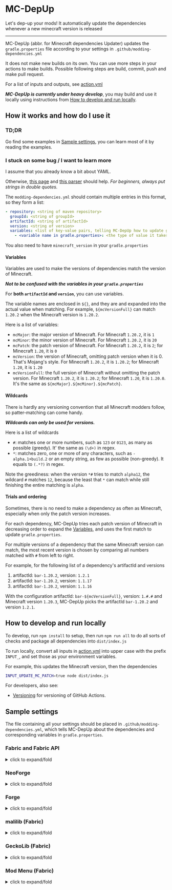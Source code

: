 # MC-DepUp

Let's dep-up your mods! It automatically update the dependencies whenever a new minecraft version is released

---

MC-DepUp (abbr. for Minecraft dependencies Updater)
updates the `gradle.properties` file according to your settings in `.github/modding-dependencies.yml`

It does not make new builds on its own.
You can use more steps in your actions to make builds.
Possible following steps are build, commit, push and make pull request.

For a list of inputs and outputs, see [action.yml](action.yml)

***MC-DepUp is currently under heavy develop***,
you may build and use it locally using instructions from [How to develop and run locally](#how-to-develop-and-run-locally).

## How it works and how do I use it


### TD;DR
Go find some examples in [Sample settings](#sample-settings),
you can learn most of it by reading the examples.


### I stuck on some bug / I want to learn more
I assume that you already know a bit about YAML.

Otherwise, [this page](https://learnxinyminutes.com/docs/yaml/) and [this parser](http://www.yaml-online-parser.appspot.com/) should help.
*For beginners, always put strings in double quotes.*

The `modding-dependencies.yml` should contain multiple entries in this format,
so they form a list:

``` yaml
- repository: <string of maven repository>
  groupId: <string of groupId>
  artifactId: <string of artifactId>
  version: <string of version>
  variables: <list of key-value pairs, telling MC-DepUp how to update gradle.properties>
    - <variable name in gradle.properties>: <the type of value it takes, either 'version' or 'artifactId'>
```

You also need to have `minecraft_version` in your `gradle.properties`


#### Variables
Variables are used to make the versions of dependencies match the version of Minecraft.

***Not to be confused with the variables in your `gradle.properties`***

For **both `artifactId` and `version`**, you can use variables.

The variable names are enclosed in `${}`,
and they are and expanded into the actual value when matching.
For example, `${mcVersionFull}` can match `1.20.2` when the Minecraft version is `1.20.2`.

Here is a list of variables:

- `mcMajor`: the major version of Minecraft. For Minecraft `1.20.2`, it is `1`
- `mcMinor`: the minor version of Minecraft. For Minecraft `1.20.2`, it is `20`
- `mcPatch`: the patch version of Minecraft. For Minecraft `1.20.2`, it is `2`; for Minecraft `1.20`, it is `0`
- `mcVersion`: the version of Minecraft, omitting patch version when it is 0. That's Mojang's style. For Minecraft `1.20.2`, it is `1.20.2`; for Minecraft `1.20`, it is `1.20`
- `mcVersionFull`: the full version of Minecraft without omitting the patch version. For Minecraft `1.20.2`, it is `1.20.2`; for Minecraft `1.20`, it is `1.20.0`. It's the same as `${mcMajor}.${mcMinor}.${mcPatch}`.


#### Wildcards
There is hardly any versioning convention that all Minecraft modders follow,
so patter-matching can come handy.

***Wildcards can only be used for versions.***

Here is a list of wildcards

- `#`: matches one or more numbers, such as `123` or `0123`, as many as possible (greedy). It' the same as `(\d+)` in regex.
- `*`: matches zero, one or more of any characters, such as `-alpha.1+build.2` or an empty string, as few as possible (non-greedy). It equals to `(.*?)` in regex.

Note the greediness: when the version `*#` tries to match `alpha12`, the wildcard `#` matches `12`,
because the least that `*` can match while still finishing the entire matching is `alpha`.


#### Trials and ordering
Sometimes, there is no need to make a dependency as often as Minecraft,
especially when only the patch version increases.

For each dependency,
MC-DepUp tries each patch version of Minecraft in decreasing order to expand the [Variables](#variables),
and uses the first match to update `gradle.properties`.

For multiple versions of a dependency that the same Minecraft version can match,
the most recent version is chosen by comparing all numbers matched with `#` from left to right.

For example, for the following list of a dependency's artifactId and versions
1. artifactId: `bar-1.20.2`, version: `1.2.1`
1. artifactId: `bar-1.20.2`, version: `1.1.17`
1. artifactId: `bar-1.20.2`, version: `1.1.16`

With the configuration artifactId: `bar-${mcVersionFull}`, version: `1.#.#`
and Minecraft version `1.20.3`,
MC-DepUp picks the artifactId `bar-1.20.2` and version `1.2.1`.


## How to develop and run locally

To develop, run `npm install` to setup,
then run `npm run all` to do all sorts of checks and package all dependencies into `dist/index.js`

To run locally, convert all inputs in [action.yml](action.yml) into upper case with the prefix `INPUT_`,
and set those as your environment variables.

For example, this updates the Minecraft version, then the dependencies
``` bash
INPUT_UPDATE_MC_PATCH=true node dist/index.js
```

For developers, also see:

- [Versioning](https://github.com/actions/toolkit/blob/master/docs/action-versioning.md)
for versioning of GitHub Actions.

## Sample settings

The file containing all your settings should be placed in `.github/modding-dependencies.yml`,
which tells MC-DepUp about the dependencies and corresponding variables in `gradle.properties`.


### Fabric and Fabric API
<details>
<summary>click to expand/fold</summary>

The part about yarn mapping is commented out because there is need to
[migrate mapping](https://fabricmc.net/wiki/tutorial:migratemappings).
You can uncomment it after adding additional steps in to handle that.


``` yaml
# Yarn Mapping
# - repository: https://maven.fabricmc.net
#   groupId: net.fabricmc
#   artifactId: yarn
#   version: "${mcVersion}+build.#"
#   variables:
#     - yarn_mappings: version

# Fabric Loader
- repository: https://maven.fabricmc.net
  groupId: net.fabricmc
  artifactId: fabric-loader
  version: "#.#.#"
  variables:
    - loader_version: version

# Fabric API
- repository: https://maven.fabricmc.net
  groupId: net.fabricmc.fabric-api
  artifactId: fabric-api
  version: "#.#.#+${mcVersion}"
  variables:
    - fabric_version: version
```
</details>


### NeoForge
<details>
<summary>click to expand/fold</summary>
``` yaml
# NeoForge
- repository: https://maven.neoforged.net/releases
  groupId: net.neoforged
  artifactId: neoforge
  version: "${mcMinor}.${mcPatch}.#"
  variables:
    - neo_version: version
```
</details>


### Forge
<details>
<summary>click to expand/fold</summary>
``` yaml
# Forge
- repository: https://maven.minecraftforge.net/
  groupId: net.minecraftforge
  artifactId: forge
  version: "${mcVersion}-#.#.#"
  variables:
    - forge_version: version
```
</details>


### malilib (Fabric)
<details>
<summary>click to expand/fold</summary>
``` yaml
# malilib
- repository: https://masa.dy.fi/maven
  groupId: fi.dy.masa.malilib
  artifactId: malilib-fabric-${mcMajor}.${mcMinor}.${mcPatch}
  version: "#.#.#"
  variables:
    - malilib_artifact: artifactId
    - malilib_version: version
```
</details>


### GeckoLib (Fabric)
<details>
<summary>click to expand/fold</summary>
``` yaml
# GeckoLib (Fabric)
- repository: https://dl.cloudsmith.io/public/geckolib3/geckolib/maven/
  groupId: software.bernie.geckolib
  artifactId: geckolib-fabric-${mcVersion}
  version: "#.#.#"
  variables:
    - geckolib_artifact: artifactId
    - geckolib_version: version
```
</details>


### Mod Menu (Fabric)
<details>
<summary>click to expand/fold</summary>
Mod Menu does not include the version of Minecraft in artifactId or version,
so you may need to change the pattern of version.

``` yaml
# Mod Menu
- repository: https://api.modrinth.com/maven
  groupId: maven.modrinth
  artifactId: modmenu
  # change this according to your need
  version: "9.#.#"
  variables:
    - mod_menu_version: version
```
</details>
